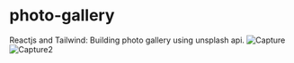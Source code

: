 # photo-gallery
Reactjs and Tailwind: Building photo gallery using unsplash api.
![Capture](https://user-images.githubusercontent.com/8805744/186989688-6cb7aa54-abf8-471b-8d8d-c6a5574526d7.PNG)
![Capture2](https://user-images.githubusercontent.com/8805744/186989704-1fd154f4-3b37-4901-b712-ee5b446ba6aa.PNG)
